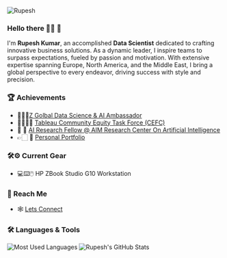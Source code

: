 <p align="left"> <img src="https://komarev.com/ghpvc/?username=Rupesh" alt="Rupesh"/> </p>

### Hello there 👋🏻 🤖

I'm **Rupesh Kumar**, an accomplished **Data Scientist** dedicated to crafting innovative business solutions. As a dynamic leader, I inspire teams to surpass expectations, fueled by passion and motivation. With extensive expertise spanning Europe, North America, and the Middle East, I bring a global perspective to every endeavor, driving success with style and precision.

### 🏆 Achievements 
- 👨🏻‍💻[Z Golbal Data Science & AI Ambassador](https://www.hp.com/us-en/workstations/industries/data-science/ambassador-rupesh-kumar.html)
- 👏🏻👏🏿 [Tableau Community Equity Task Force (CEFC)](https://www.tableau.com/blog/meet-tableau-community-equity-task-force)
- 🤖 💫 [AI Research Fellow @ AIM Research Center On Artificial Intelligence](https://aim.em-lyon.com/value-creation/people/)
- 👉🏻 💫 [Personal Portfolio](https://lnkd.in/dhwzsHJf) 

### 🛠️⚙️ Current Gear
- 💻⌨️🖱️ HP ZBook Studio G10 Workstation

### 💫 Reach Me

- 🕸 [Lets Connect](https://www.linkedin.com/in/rupesh707/)

### 🛠 Languages & Tools

![Most Used Languages](https://github-readme-stats.vercel.app/api/top-langs/?username=Rupesh707&theme=dracula)
![Rupesh's GitHub Stats](https://github-readme-stats.vercel.app/api?username=Rupesh707&hide=prs,issues,contribs?username=Rupesh707&count_private=true?username=Rupesh707&show_icons=true&theme=dracula)
